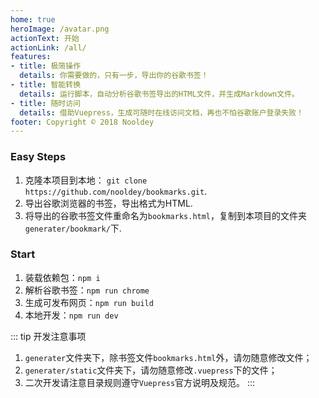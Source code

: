 ```yaml
---
home: true
heroImage: /avatar.png
actionText: 开始
actionLink: /all/
features:
- title: 极简操作
  details: 你需要做的，只有一步，导出你的谷歌书签！
- title: 智能转换
  details: 运行脚本，自动分析谷歌书签导出的HTML文件，并生成Markdown文件。
- title: 随时访问
  details: 借助Vuepress，生成可随时在线访问文档，再也不怕谷歌账户登录失败！
footer: Copyright © 2018 Nooldey
---
```


### Easy Steps

1. 克隆本项目到本地： `git clone https://github.com/nooldey/bookmarks.git`.
2. 导出谷歌浏览器的书签，导出格式为HTML.
3. 将导出的谷歌书签文件重命名为`bookmarks.html`，复制到本项目的文件夹`generater/bookmark/`下.

### Start

1. 装载依赖包：`npm i`
2. 解析谷歌书签：`npm run chrome`
3. 生成可发布网页：`npm run build`
4. 本地开发：`npm run dev`


::: tip 开发注意事项
1. `generater`文件夹下，除书签文件`bookmarks.html`外，请勿随意修改文件；
2. `generater/static`文件夹下，请勿随意修改`.vuepress`下的文件；
3. 二次开发请注意目录规则遵守`Vuepress`官方说明及规范。
:::
